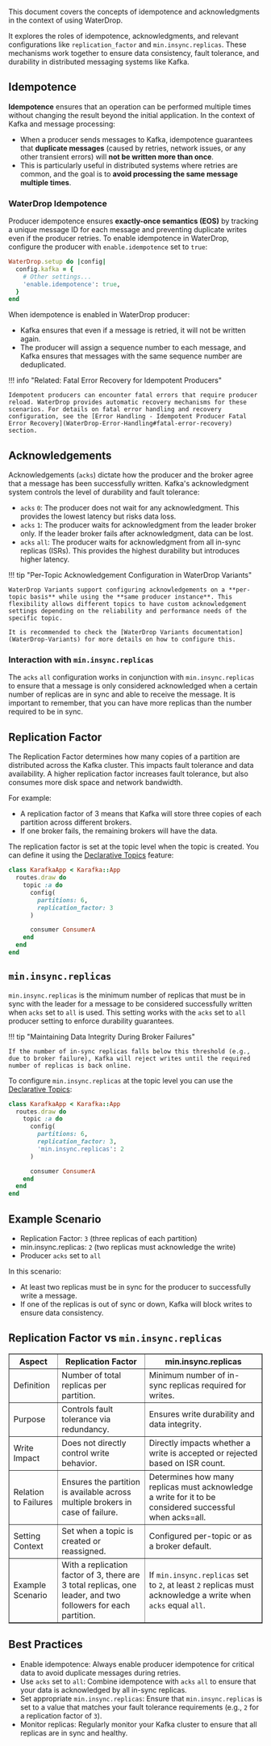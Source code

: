 This document covers the concepts of idempotence and acknowledgments in the context of using WaterDrop.

It explores the roles of idempotence, acknowledgments, and relevant configurations like `replication_factor` and `min.insync.replicas`. These mechanisms work together to ensure data consistency, fault tolerance, and durability in distributed messaging systems like Kafka.

## Idempotence

**Idempotence** ensures that an operation can be performed multiple times without changing the result beyond the initial application. In the context of Kafka and message processing:

- When a producer sends messages to Kafka, idempotence guarantees that **duplicate messages** (caused by retries, network issues, or any other transient errors) will **not be written more than once**.
- This is particularly useful in distributed systems where retries are common, and the goal is to **avoid processing the same message multiple times**.

### WaterDrop Idempotence

Producer idempotence ensures **exactly-once semantics (EOS)** by tracking a unique message ID for each message and preventing duplicate writes even if the producer retries. To enable idempotence in WaterDrop, configure the producer with `enable.idempotence` set to `true`:

```ruby
WaterDrop.setup do |config|
  config.kafka = {
    # Other settings...
    'enable.idempotence': true,
  }
end
```

When idempotence is enabled in WaterDrop producer:

- Kafka ensures that even if a message is retried, it will not be written again.
- The producer will assign a sequence number to each message, and Kafka ensures that messages with the same sequence number are deduplicated.

!!! info "Related: Fatal Error Recovery for Idempotent Producers"

    Idempotent producers can encounter fatal errors that require producer reload. WaterDrop provides automatic recovery mechanisms for these scenarios. For details on fatal error handling and recovery configuration, see the [Error Handling - Idempotent Producer Fatal Error Recovery](WaterDrop-Error-Handling#fatal-error-recovery) section.

## Acknowledgements

Acknowledgements (`acks`) dictate how the producer and the broker agree that a message has been successfully written. Kafka's acknowledgment system controls the level of durability and fault tolerance:

- `acks` `0`: The producer does not wait for any acknowledgment. This provides the lowest latency but risks data loss.
- `acks` `1`: The producer waits for acknowledgment from the leader broker only. If the leader broker fails after acknowledgment, data can be lost.
- `acks` `all`: The producer waits for acknowledgment from all in-sync replicas (ISRs). This provides the highest durability but introduces higher latency.

!!! tip "Per-Topic Acknowledgement Configuration in WaterDrop Variants"

    WaterDrop Variants support configuring acknowledgements on a **per-topic basis** while using the **same producer instance**. This flexibility allows different topics to have custom acknowledgement settings depending on the reliability and performance needs of the specific topic. 

    It is recommended to check the [WaterDrop Variants documentation](WaterDrop-Variants) for more details on how to configure this.

### Interaction with `min.insync.replicas`

The `acks` `all` configuration works in conjunction with `min.insync.replicas` to ensure that a message is only considered acknowledged when a certain number of replicas are in sync and able to receive the message. It is important to remember, that you can have more replicas than the number required to be in sync.

## Replication Factor

The Replication Factor determines how many copies of a partition are distributed across the Kafka cluster. This impacts fault tolerance and data availability. A higher replication factor increases fault tolerance, but also consumes more disk space and network bandwidth.

For example:

- A replication factor of 3 means that Kafka will store three copies of each partition across different brokers.
- If one broker fails, the remaining brokers will have the data.

The replication factor is set at the topic level when the topic is created. You can define it using the [Declarative Topics](Declarative-Topics) feature:

```ruby
class KarafkaApp < Karafka::App
  routes.draw do
    topic :a do
      config(
        partitions: 6,
        replication_factor: 3
      )

      consumer ConsumerA
    end
  end
end
```

## `min.insync.replicas`

`min.insync.replicas` is the minimum number of replicas that must be in sync with the leader for a message to be considered successfully written when `acks` set to `all` is used. This setting works with the `acks` set to `all` producer setting to enforce durability guarantees.

!!! tip "Maintaining Data Integrity During Broker Failures"

    If the number of in-sync replicas falls below this threshold (e.g., due to broker failure), Kafka will reject writes until the required number of replicas is back online.

To configure `min.insync.replicas` at the topic level you can use the [Declarative Topics](Declarative-Topics):

```ruby
class KarafkaApp < Karafka::App
  routes.draw do
    topic :a do
      config(
        partitions: 6,
        replication_factor: 3,
        'min.insync.replicas': 2
      )

      consumer ConsumerA
    end
  end
end
```

## Example Scenario

- Replication Factor: `3` (three replicas of each partition)
- min.insync.replicas: `2` (two replicas must acknowledge the write)
- Producer `acks` set to `all`

In this scenario:

- At least two replicas must be in sync for the producer to successfully write a message.
- If one of the replicas is out of sync or down, Kafka will block writes to ensure data consistency.

## Replication Factor vs `min.insync.replicas`

<table border="1">
  <thead>
    <tr>
      <th>Aspect</th>
      <th>Replication Factor</th>
      <th>min.insync.replicas</th>
    </tr>
  </thead>
  <tbody>
    <tr>
      <td>Definition</td>
      <td>Number of total replicas per partition.</td>
      <td>Minimum number of in-sync replicas required for writes.</td>
    </tr>
    <tr>
      <td>Purpose</td>
      <td>Controls fault tolerance via redundancy.</td>
      <td>Ensures write durability and data integrity.</td>
    </tr>
    <tr>
      <td>Write Impact</td>
      <td>Does not directly control write behavior.</td>
      <td>Directly impacts whether a write is accepted or rejected based on ISR count.</td>
    </tr>
    <tr>
      <td>Relation to Failures</td>
      <td>Ensures the partition is available across multiple brokers in case of failure.</td>
      <td>Determines how many replicas must acknowledge a write for it to be considered successful when acks=all.</td>
    </tr>
    <tr>
      <td>Setting Context</td>
      <td>Set when a topic is created or reassigned.</td>
      <td>Configured per-topic or as a broker default.</td>
    </tr>
    <tr>
      <td>Example Scenario</td>
      <td>With a replication factor of 3, there are 3 total replicas, one leader, and two followers for each partition.</td>
      <td>If <code>min.insync.replicas</code> set to <code>2</code>, at least <code>2</code> replicas must acknowledge a write when <code>acks</code> equal <code>all</code>.</td>
    </tr>
  </tbody>
</table>

## Best Practices

- Enable idempotence: Always enable producer idempotence for critical data to avoid duplicate messages during retries.
- Use `acks` set to `all`: Combine idempotence with `acks` `all` to ensure that your data is acknowledged by all in-sync replicas.
- Set appropriate `min.insync.replicas`: Ensure that `min.insync.replicas` is set to a value that matches your fault tolerance requirements (e.g., `2` for a replication factor of `3`).
- Monitor replicas: Regularly monitor your Kafka cluster to ensure that all replicas are in sync and healthy.
